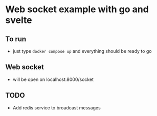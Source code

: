 # Web socket example with go and svelte

## To run
- just type `docker compose up` and everything should be ready to go

## Web socket
- will be open on localhost:8000/socket

## TODO
- Add redis service to broadcast messages
